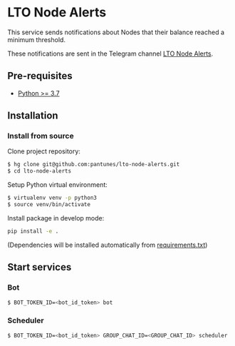 # LTO Node Alerts

This service sends notifications about Nodes that their balance reached a minimum 
threshold.

These notifications are sent in the Telegram channel [LTO Node Alerts](https://t.me/joinchat/AAAAAFISF9ZjCObeRTmSiw).

## Pre-requisites

* [Python >= 3.7](https://www.python.org/downloads)


## Installation

### Install from source

Clone project repository:
```bash
$ hg clone git@github.com:pantunes/lto-node-alerts.git
$ cd lto-node-alerts
```

Setup Python virtual environment:
```bash
$ virtualenv venv -p python3
$ source venv/bin/activate
```

Install package in develop mode:
```bash
pip install -e .
```
(Dependencies will be installed automatically from [requirements.txt](requirements.txt))

## Start services

### Bot

```bash
$ BOT_TOKEN_ID=<bot_id_token> bot
```

### Scheduler

```bash
$ BOT_TOKEN_ID=<bot_id_token> GROUP_CHAT_ID=<GROUP_CHAT_ID> scheduler
```
